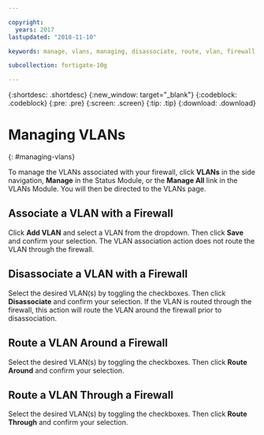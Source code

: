 ```yaml
---

copyright:
  years: 2017
lastupdated: "2018-11-10"

keywords: manage, vlans, managing, disassociate, route, vlan, firewall

subcollection: fortigate-10g

---
```


{:shortdesc: .shortdesc}
{:new_window: target="_blank"}
{:codeblock: .codeblock}
{:pre: .pre}
{:screen: .screen}
{:tip: .tip}
{:download: .download}

# Managing VLANs
{: #managing-vlans}

To manage the VLANs associated with your firewall, click **VLANs** in the side navigation, **Manage** in the Status Module, or the **Manage All** link in the VLANs Module. You will then be directed to the VLANs page.

## Associate a VLAN with a Firewall

Click **Add VLAN** and select a VLAN from the dropdown. Then click **Save** and confirm your selection.
The VLAN association action does not route the VLAN through the firewall.

## Disassociate a VLAN with a Firewall

Select the desired VLAN(s) by toggling the checkboxes. Then click **Disassociate** and confirm your selection.
If the VLAN is routed through the firewall, this action will route the VLAN around the firewall prior to disassociation.

## Route a VLAN Around a Firewall

Select the desired VLAN(s) by toggling the checkboxes. Then click **Route Around** and confirm your selection.

## Route a VLAN Through a Firewall

Select the desired VLAN(s) by toggling the checkboxes. Then click **Route Through** and confirm your selection.

